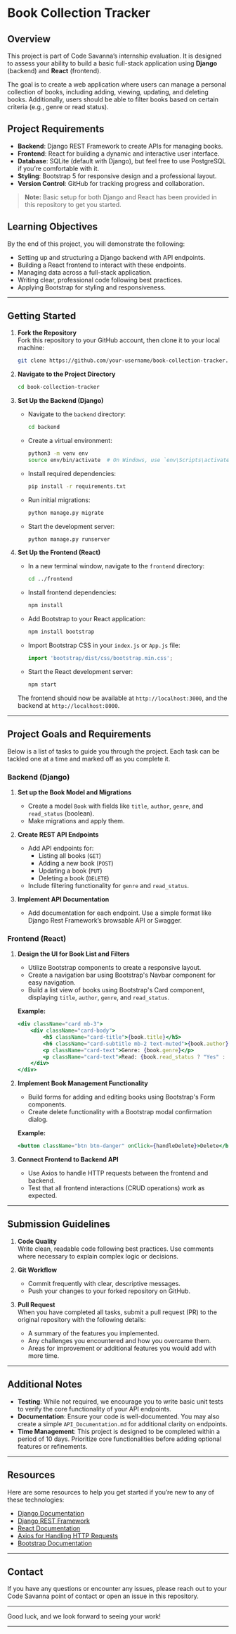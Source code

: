 # Book Collection Tracker

## Overview
This project is part of Code Savanna’s internship evaluation. It is designed to assess your ability to build a basic full-stack application using **Django** (backend) and **React** (frontend).

The goal is to create a web application where users can manage a personal collection of books, including adding, viewing, updating, and deleting books. Additionally, users should be able to filter books based on certain criteria (e.g., genre or read status).

## Project Requirements
- **Backend**: Django REST Framework to create APIs for managing books.
- **Frontend**: React for building a dynamic and interactive user interface.
- **Database**: SQLite (default with Django), but feel free to use PostgreSQL if you’re comfortable with it.
- **Styling**: Bootstrap 5 for responsive design and a professional layout.
- **Version Control**: GitHub for tracking progress and collaboration.

> **Note:** Basic setup for both Django and React has been provided in this repository to get you started.

## Learning Objectives
By the end of this project, you will demonstrate the following:
- Setting up and structuring a Django backend with API endpoints.
- Building a React frontend to interact with these endpoints.
- Managing data across a full-stack application.
- Writing clear, professional code following best practices.
- Applying Bootstrap for styling and responsiveness.

---

## Getting Started

1. **Fork the Repository**  
   Fork this repository to your GitHub account, then clone it to your local machine:
   ```bash
   git clone https://github.com/your-username/book-collection-tracker.git
   ```
   
2. **Navigate to the Project Directory**
   ```bash
   cd book-collection-tracker
   ```

3. **Set Up the Backend (Django)**

   - Navigate to the `backend` directory:
     ```bash
     cd backend
     ```
   - Create a virtual environment:
     ```bash
     python3 -m venv env
     source env/bin/activate  # On Windows, use `env\Scripts\activate`
     ```
   - Install required dependencies:
     ```bash
     pip install -r requirements.txt
     ```
   - Run initial migrations:
     ```bash
     python manage.py migrate
     ```
   - Start the development server:
     ```bash
     python manage.py runserver
     ```

4. **Set Up the Frontend (React)**
   - In a new terminal window, navigate to the `frontend` directory:
     ```bash
     cd ../frontend
     ```
   - Install frontend dependencies:
     ```bash
     npm install
     ```
   - Add Bootstrap to your React application:
     ```bash
     npm install bootstrap
     ```
   - Import Bootstrap CSS in your `index.js` or `App.js` file:
     ```javascript
     import 'bootstrap/dist/css/bootstrap.min.css';
     ```
   - Start the React development server:
     ```bash
     npm start
     ```

   The frontend should now be available at `http://localhost:3000`, and the backend at `http://localhost:8000`.

---

## Project Goals and Requirements

Below is a list of tasks to guide you through the project. Each task can be tackled one at a time and marked off as you complete it.

### Backend (Django)

1. **Set up the Book Model and Migrations**
   - Create a model `Book` with fields like `title`, `author`, `genre`, and `read_status` (boolean).
   - Make migrations and apply them.

2. **Create REST API Endpoints**
   - Add API endpoints for:
     - Listing all books (`GET`)
     - Adding a new book (`POST`)
     - Updating a book (`PUT`)
     - Deleting a book (`DELETE`)
   - Include filtering functionality for `genre` and `read_status`.

3. **Implement API Documentation**
   - Add documentation for each endpoint. Use a simple format like Django Rest Framework’s browsable API or Swagger.

### Frontend (React)

1. **Design the UI for Book List and Filters**
   - Utilize Bootstrap components to create a responsive layout.
   - Create a navigation bar using Bootstrap's Navbar component for easy navigation.
   - Build a list view of books using Bootstrap's Card component, displaying `title`, `author`, `genre`, and `read_status`.

   **Example:**
   ```jsx
   <div className="card mb-3">
       <div className="card-body">
           <h5 className="card-title">{book.title}</h5>
           <h6 className="card-subtitle mb-2 text-muted">{book.author}</h6>
           <p className="card-text">Genre: {book.genre}</p>
           <p className="card-text">Read: {book.read_status ? "Yes" : "No"}</p>
       </div>
   </div>
   ```

2. **Implement Book Management Functionality**
   - Build forms for adding and editing books using Bootstrap's Form components.
   - Create delete functionality with a Bootstrap modal confirmation dialog.

   **Example:**
   ```jsx
   <button className="btn btn-danger" onClick={handleDelete}>Delete</button>
   ```

3. **Connect Frontend to Backend API**
   - Use Axios to handle HTTP requests between the frontend and backend.
   - Test that all frontend interactions (CRUD operations) work as expected.

---

## Submission Guidelines

1. **Code Quality**  
   Write clean, readable code following best practices. Use comments where necessary to explain complex logic or decisions.

2. **Git Workflow**  
   - Commit frequently with clear, descriptive messages.
   - Push your changes to your forked repository on GitHub.

3. **Pull Request**  
   When you have completed all tasks, submit a pull request (PR) to the original repository with the following details:
   - A summary of the features you implemented.
   - Any challenges you encountered and how you overcame them.
   - Areas for improvement or additional features you would add with more time.

---

## Additional Notes
- **Testing**: While not required, we encourage you to write basic unit tests to verify the core functionality of your API endpoints.
- **Documentation**: Ensure your code is well-documented. You may also create a simple `API_Documentation.md` for additional clarity on endpoints.
- **Time Management**: This project is designed to be completed within a period of 10 days. Prioritize core functionalities before adding optional features or refinements.

---

## Resources

Here are some resources to help you get started if you’re new to any of these technologies:

- [Django Documentation](https://docs.djangoproject.com/en/stable/)
- [Django REST Framework](https://www.django-rest-framework.org/)
- [React Documentation](https://reactjs.org/docs/getting-started.html)
- [Axios for Handling HTTP Requests](https://axios-http.com/docs/intro)
- [Bootstrap Documentation](https://getbootstrap.com/docs/5.0/getting-started/introduction/)

---

## Contact

If you have any questions or encounter any issues, please reach out to your Code Savanna point of contact or open an issue in this repository.

---

Good luck, and we look forward to seeing your work!

--- 